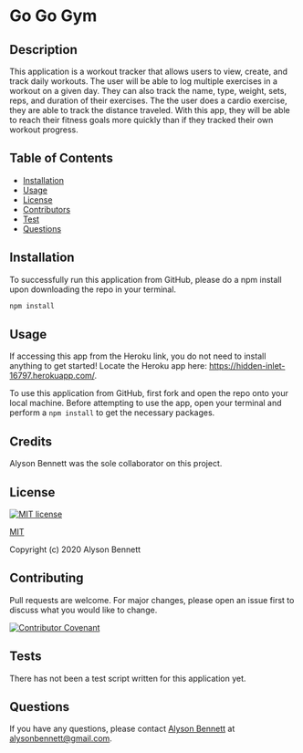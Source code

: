 # Go Go Gym

## Description

This application is a workout tracker that allows users to view, create, and track daily workouts. The user will be able to log multiple exercises in a workout on a given day. They can also track the name, type, weight, sets, reps, and duration of their exercises. The the user does a cardio exercise, they are able to track the distance traveled. With this app, they will be able to reach their fitness goals more quickly than if they tracked their own workout progress.

## Table of Contents

* [Installation](#Installation)
* [Usage](#Usage)
* [License](#License)
* [Contributors](#Contributors)
* [Test](#Test)
* [Questions](#Questions)

## Installation

To successfully run this application from GitHub, please do a npm install upon downloading the repo in your terminal.

```bash
npm install
```

## Usage

If accessing this app from the Heroku link, you do not need to install anything to get started! Locate the Heroku app here: https://hidden-inlet-16797.herokuapp.com/.

To use this application from GitHub, first fork and open the repo onto your local machine. Before attempting to use the app, open your terminal and perform a ```npm install``` to get the necessary packages.



## Credits

Alyson Bennett was the sole collaborator on this project. 

## License

[![MIT license](https://img.shields.io/badge/License-MIT-blue.svg)](https://lbesson.mit-license.org/)

[MIT](https://choosealicense.com/licenses/mit/)

Copyright (c) 2020 Alyson Bennett

## Contributing

Pull requests are welcome. For major changes, please open an issue first to discuss what you would like to change.

[![Contributor Covenant](https://img.shields.io/badge/Contributor%20Covenant-v2.0%20adopted-ff69b4.svg)](code_of_conduct.md)

## Tests

There has not been a test script written for this application yet.

## Questions

If you have any questions, please contact [Alyson Bennett](https://github.com/alysonbennett) at alysonbennett@gmail.com.